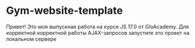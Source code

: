 # Gym-website-template

Привет! 
Это моя выпускная работа на курсе JS 17.0 от GloAcademy. 
Для корректной корректной работы AJAX-запросов запустите это проект на локальном сервере